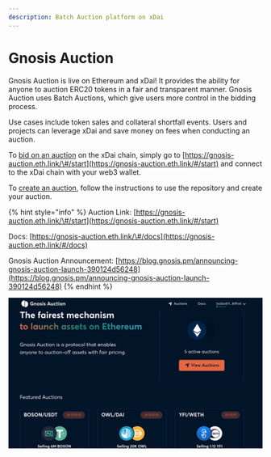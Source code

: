 ```yaml
---
description: Batch Auction platform on xDai
---
```


# Gnosis Auction

Gnosis Auction is live on Ethereum and xDai! It provides the ability for anyone to auction ERC20 tokens in a fair and transparent manner. Gnosis Auction uses Batch Auctions, which give users more control in the bidding process.

Use cases include token sales and collateral shortfall events. Users and projects can leverage xDai and save money on fees when conducting an auction.

To [bid on an auction](https://gnosis-auction.eth.link/#/docs/participate-as-a-bidder#topAnchor) on the xDai chain, simply go to  [https://gnosis-auction.eth.link/\#/start](https://gnosis-auction.eth.link/#/start) and connect to the xDai chain with your web3 wallet. 

To [create an auction](https://gnosis-auction.eth.link/#/docs/participate-as-auctioneer#topAnchor), follow the instructions to use the repository and create your auction.

{% hint style="info" %}
Auction Link: [https://gnosis-auction.eth.link/\#/start](https://gnosis-auction.eth.link/#/start)

Docs: [https://gnosis-auction.eth.link/\#/docs](https://gnosis-auction.eth.link/#/docs)

Gnosis Auction Announcement: [https://blog.gnosis.pm/announcing-gnosis-auction-launch-390124d56248](https://blog.gnosis.pm/announcing-gnosis-auction-launch-390124d56248)
{% endhint %}

![](../../../.gitbook/assets/gnosis-1.png)

